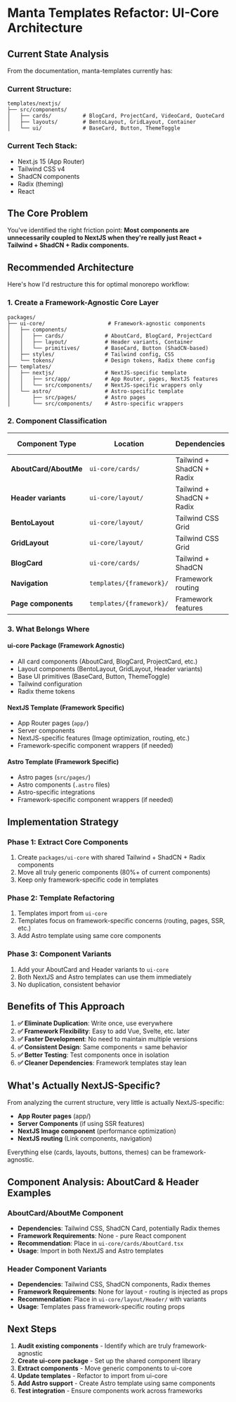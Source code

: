 # Manta Templates Refactor: UI-Core Architecture

## Current State Analysis

From the documentation, manta-templates currently has:

### **Current Structure:**
```
templates/nextjs/
├── src/components/
│   ├── cards/          # BlogCard, ProjectCard, VideoCard, QuoteCard
│   ├── layouts/        # BentoLayout, GridLayout, Container  
│   └── ui/             # BaseCard, Button, ThemeToggle
```

### **Current Tech Stack:**
- Next.js 15 (App Router)
- Tailwind CSS v4
- ShadCN components  
- Radix (theming)
- React

## The Core Problem

You've identified the right friction point: **Most components are unnecessarily coupled to NextJS when they're really just React + Tailwind + ShadCN + Radix components.**

## Recommended Architecture

Here's how I'd restructure this for optimal monorepo workflow:

### **1. Create a Framework-Agnostic Core Layer**

```
packages/
├── ui-core/                    # Framework-agnostic components
│   ├── components/
│   │   ├── cards/             # AboutCard, BlogCard, ProjectCard
│   │   ├── layout/            # Header variants, Container
│   │   └── primitives/        # BaseCard, Button (ShadCN-based)
│   ├── styles/                # Tailwind config, CSS
│   └── tokens/                # Design tokens, Radix theme config
├── templates/
│   ├── nextjs/                # NextJS-specific template
│   │   ├── src/app/           # App Router, pages, NextJS features
│   │   └── src/components/    # NextJS-specific wrappers only
│   └── astro/                 # Astro-specific template  
│       ├── src/pages/         # Astro pages
│       └── src/components/    # Astro-specific wrappers
```

### **2. Component Classification**

| Component Type | Location | Dependencies | Framework-Specific? |
|---------------|----------|--------------|-------------------|
| **AboutCard/AboutMe** | `ui-core/cards/` | Tailwind + ShadCN + Radix | ❌ No |
| **Header variants** | `ui-core/layout/` | Tailwind + ShadCN + Radix | ❌ No |  
| **BentoLayout** | `ui-core/layout/` | Tailwind CSS Grid | ❌ No |
| **GridLayout** | `ui-core/layout/` | Tailwind CSS Grid | ❌ No |
| **BlogCard** | `ui-core/cards/` | Tailwind + ShadCN | ❌ No |
| **Navigation** | `templates/{framework}/` | Framework routing | ✅ Yes |
| **Page components** | `templates/{framework}/` | Framework features | ✅ Yes |

### **3. What Belongs Where**

#### **ui-core Package** (Framework Agnostic)
- All card components (AboutCard, BlogCard, ProjectCard, etc.)
- Layout components (BentoLayout, GridLayout, Header variants)
- Base UI primitives (BaseCard, Button, ThemeToggle)
- Tailwind configuration
- Radix theme tokens

#### **NextJS Template** (Framework Specific)
- App Router pages (`app/`)
- Server components
- NextJS-specific features (Image optimization, routing, etc.)
- Framework-specific component wrappers (if needed)

#### **Astro Template** (Framework Specific)  
- Astro pages (`src/pages/`)
- Astro components (`.astro` files)
- Astro-specific integrations
- Framework-specific component wrappers (if needed)

## Implementation Strategy

### **Phase 1: Extract Core Components**
1. Create `packages/ui-core` with shared Tailwind + ShadCN + Radix components
2. Move all truly generic components (80%+ of current components)
3. Keep only framework-specific code in templates

### **Phase 2: Template Refactoring**
1. Templates import from `ui-core`
2. Templates focus on framework-specific concerns (routing, pages, SSR, etc.)
3. Add Astro template using same core components

### **Phase 3: Component Variants**
1. Add your AboutCard and Header variants to `ui-core`
2. Both NextJS and Astro templates can use them immediately
3. No duplication, consistent behavior

## Benefits of This Approach

1. **✅ Eliminate Duplication**: Write once, use everywhere
2. **✅ Framework Flexibility**: Easy to add Vue, Svelte, etc. later
3. **✅ Faster Development**: No need to maintain multiple versions
4. **✅ Consistent Design**: Same components = same behavior
5. **✅ Better Testing**: Test components once in isolation
6. **✅ Cleaner Dependencies**: Framework templates stay lean

## What's Actually NextJS-Specific?

From analyzing the current structure, very little is actually NextJS-specific:
- **App Router pages** (app/)
- **Server Components** (if using SSR features)
- **NextJS Image component** (performance optimization)
- **NextJS routing** (Link components, navigation)

Everything else (cards, layouts, buttons, themes) can be framework-agnostic.

## Component Analysis: AboutCard & Header Examples

### **AboutCard/AboutMe Component**
- **Dependencies**: Tailwind CSS, ShadCN Card, potentially Radix themes
- **Framework Requirements**: None - pure React component
- **Recommendation**: Place in `ui-core/cards/AboutCard.tsx`
- **Usage**: Import in both NextJS and Astro templates

### **Header Component Variants**
- **Dependencies**: Tailwind CSS, ShadCN components, Radix themes
- **Framework Requirements**: None for layout - routing is injected as props
- **Recommendation**: Place in `ui-core/layout/Header/` with variants
- **Usage**: Templates pass framework-specific routing props

## Next Steps

1. **Audit existing components** - Identify which are truly framework-agnostic
2. **Create ui-core package** - Set up the shared component library
3. **Extract components** - Move generic components to ui-core
4. **Update templates** - Refactor to import from ui-core
5. **Add Astro support** - Create Astro template using same components
6. **Test integration** - Ensure components work across frameworks
